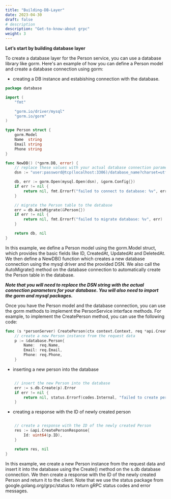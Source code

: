 ```yaml
---
title: "Building-DB-Layer"
date: 2023-04-30
draft: false
# description
description: "Get-to-know-about grpc"
weight: 3
---
```

**Let’s start by building database layer**

To create a database layer for the Person service, you can use a database library like gorm. Here's an example of how you can define a Person model and create a database connection using gorm:

- creating a DB instance and estabishing connection with the database.
```go
package database

import (
	"fmt"

	"gorm.io/driver/mysql"
	"gorm.io/gorm"
)

type Person struct {
	gorm.Model
	Name  string
	Email string
	Phone string
}

func NewDB() (*gorm.DB, error) {
	// replace these values with your actual database connection parameters
	dsn := "user:password@tcp(localhost:3306)/database_name?charset=utf8mb4&parseTime=True&loc=Local"

	db, err := gorm.Open(mysql.Open(dsn), &gorm.Config{})
	if err != nil {
		return nil, fmt.Errorf("failed to connect to database: %v", err)
	}

	// migrate the Person table to the database
	err = db.AutoMigrate(&Person{})
	if err != nil {
		return nil, fmt.Errorf("failed to migrate database: %v", err)
	}

	return db, nil
}
```
In this example, we define a Person model using the gorm.Model struct, which provides the basic fields like ID, CreatedAt, UpdatedAt and DeletedAt. We then define a NewDB() function which creates a new database connection using the mysql driver and the provided DSN. We also call the AutoMigrate() method on the database connection to automatically create the Person table in the database.

***Note that you will need to replace the DSN string with the actual connection parameters for your database. You will also need to import the gorm and mysql packages.***

Once you have the Person model and the database connection, you can use the gorm methods to implement the PersonService interface methods. For example, to implement the CreatePerson method, you can use the following code:
```go
func (s *personServer) CreatePerson(ctx context.Context, req *api.CreatePersonRequest) (*api.CreatePersonResponse, error) {
	// create a new Person instance from the request data
	p := &database.Person{
		Name:  req.Name,
		Email: req.Email,
		Phone: req.Phone,
	}
```
- inserting a new person into the database
```go

	// insert the new Person into the database
	err := s.db.Create(p).Error
	if err != nil {
		return nil, status.Errorf(codes.Internal, "failed to create person: %v", err)
	}
```
- creating a response with the ID of newly created person
```go

	// create a response with the ID of the newly created Person
	res := &api.CreatePersonResponse{
		Id: uint64(p.ID),
	}

	return res, nil
}
```
In this example, we create a new Person instance from the request data and insert it into the database using the Create() method on the s.db database connection. We then create a response with the ID of the newly created Person and return it to the client. Note that we use the status package from google.golang.org/grpc/status to return gRPC status codes and error messages.
